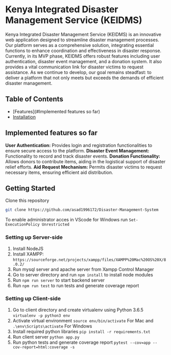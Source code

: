 # Kenya Integrated Disaster Management Service (KEIDMS)


Kenya Integrated Disaster Management Service (KEIDMS) is an innovative web application designed to streamline disaster management processes. Our platform serves as a comprehensive solution, integrating essential functions to enhance coordination and effectiveness in disaster response. Currently, in its MVP phase, KEIDMS offers robust features including user authentication, disaster event management, and a donation system. It also provides a vital communication link for disaster victims to request assistance. As we continue to develop, our goal remains steadfast: to deliver a platform that not only meets but exceeds the demands of efficient disaster management.


## Table of Contents

* [Features](#Implemented features so far)
* [Installation](#installation)

## Implemented features so far

**User Authentication:** Provides login and registration functionalities to ensure secure access to the platform.
**Disaster Event Management:** Functionality to record and track disaster events.
**Donation Functionality:** Allows donors to contribute items, aiding in the logistical support of disaster relief efforts.
**Aid Request Mechanism:** Permits disaster victims to request necessary items, ensuring efficient aid distribution.

## Getting Started
Clone this repository
```sh
git clone https://github.com/asad1996172/Disaster-Management-System
```

To enable administrator acces in VScode for Windows run ```Set-ExecutionPolicy Unrestricted```

### Setting up Server-side
1) Install NodeJS
2) Install XAMPP: ```https://sourceforge.net/projects/xampp/files/XAMPP%20Mac%20OS%20X/8.0.2/```
3) Run mysql server and apache server from Xampp Control Manager
4) Go to server directory and run ```npm install``` to install node modules
5) Run ```npm run server``` to start backend server
6) Run ```npm run test``` to run tests and generate coverage report

### Setting up Client-side
1) Go to client directory and create virtualenv using Python 3.6.5 ```virtualenv -p python3 env```
2) Activate virtual environment ```source env/bin/activate``` For Mac and ```.\env\Scripts\activate``` For Windows
3) Install required python libraries ```pip install -r requirements.txt```
4) Run client server ```python app.py```
7) Run python tests and generate coverage report ```pytest --cov=app --cov-report=html:coverage -s```

